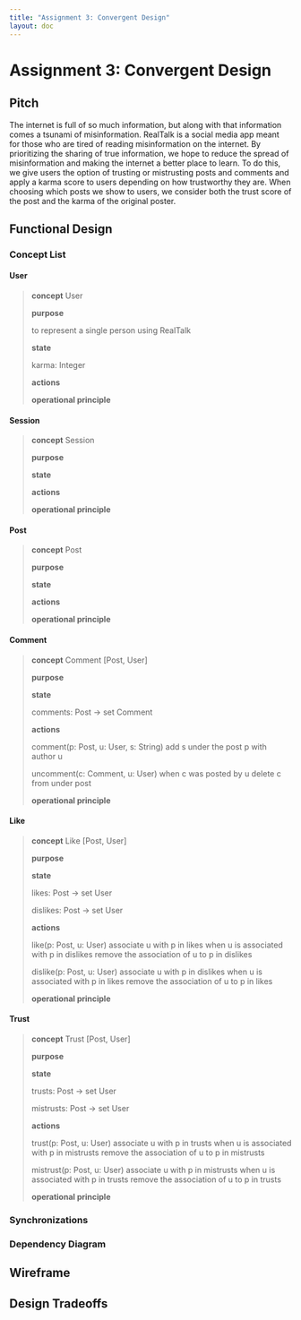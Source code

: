 ```yaml
---
title: "Assignment 3: Convergent Design"
layout: doc
---
```


# Assignment 3: Convergent Design

## Pitch
The internet is full of so much information, but along with that information comes a tsunami of misinformation. RealTalk is a social media app meant for those who are tired of reading misinformation on the internet. By prioritizing the sharing of true information, we hope to reduce the spread of misinformation and making the internet a better place to learn. To do this, we give users the option of trusting or mistrusting posts and comments and apply a karma score to users depending on how trustworthy they are. When choosing which posts we show to users, we consider both the trust score of the post and the karma of the original poster. 

## Functional Design

### Concept List

#### User
>**concept** User
>
>**purpose**
>
> to represent a single person using RealTalk
>
>**state**
>
> karma: Integer
>
>**actions**
>
>**operational principle**

#### Session
>**concept** Session
>
>**purpose**
>
>**state**
>
>**actions**
>
>**operational principle**

#### Post
>**concept** Post
>
>**purpose**
>
>**state**
>
>**actions**
>
>**operational principle**

#### Comment
>**concept** Comment \[Post, User]
>
>**purpose**
>
>**state**
>
> comments: Post -> set Comment
>
>**actions**
>
> comment(p: Post, u: User, s: String)
>   add s under the post p with author u
>
> uncomment(c: Comment, u: User)
>   when c was posted by u
>   delete c from under post
>
>**operational principle**

#### Like
>**concept** Like \[Post, User]
>
>**purpose**
>
>**state**
>
> likes: Post -> set User
>
> dislikes: Post -> set User
>
>**actions**
>
> like(p: Post, u: User)
>   associate u with p in likes
>   when u is associated with p in dislikes
>   remove the association of u to p in dislikes
>
> dislike(p: Post, u: User)
>   associate u with p in dislikes
>   when u is associated with p in likes
>   remove the association of u to p in likes
>
>**operational principle**

#### Trust
>**concept** Trust \[Post, User]
>
>**purpose**
>
>**state**
>
> trusts: Post -> set User
>
> mistrusts: Post -> set User
>
>**actions**
>
> trust(p: Post, u: User)
>   associate u with p in trusts
>   when u is associated with p in mistrusts
>   remove the association of u to p in mistrusts
>
> mistrust(p: Post, u: User)
>   associate u with p in mistrusts
>   when u is associated with p in trusts
>   remove the association of u to p in trusts
>
>**operational principle**

### Synchronizations

### Dependency Diagram

## Wireframe

## Design Tradeoffs
